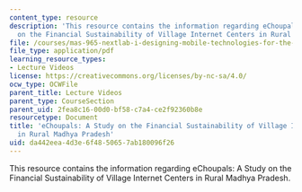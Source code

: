 ```yaml
---
content_type: resource
description: 'This resource contains the information regarding eChoupals: A Study
  on the Financial Sustainability of Village Internet Centers in Rural Madhya Pradesh.'
file: /courses/mas-965-nextlab-i-designing-mobile-technologies-for-the-next-billion-users-fall-2008/da442eea4d3e6f4850657ab180096f26_MITMAS_965F08_Lec09_rs.pdf
file_type: application/pdf
learning_resource_types:
- Lecture Videos
license: https://creativecommons.org/licenses/by-nc-sa/4.0/
ocw_type: OCWFile
parent_title: Lecture Videos
parent_type: CourseSection
parent_uid: 2fea8c16-00d0-bf58-c7a4-ce2f92360b8e
resourcetype: Document
title: 'eChoupals: A Study on the Financial Sustainability of Village Internet Centers
  in Rural Madhya Pradesh'
uid: da442eea-4d3e-6f48-5065-7ab180096f26
---
```

This resource contains the information regarding eChoupals: A Study on the Financial Sustainability of Village Internet Centers in Rural Madhya Pradesh.